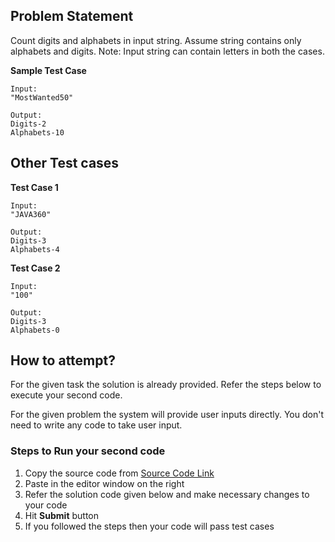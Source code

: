 
## Problem Statement
Count digits and alphabets in input string. Assume string contains only alphabets 
and digits.
Note: Input string can contain letters in both the cases.

**Sample Test Case**
```
Input:
"MostWanted50" 

Output:
Digits-2
Alphabets-10
```
## Other Test cases
**Test Case 1**
```
Input:
"JAVA360"

Output:
Digits-3
Alphabets-4
```
**Test Case 2**
```
Input:
"100"

Output:
Digits-3
Alphabets-0
```

## How to attempt?
For the given task the solution is already provided. Refer the steps below to execute your second code.

For the given problem the system will provide user inputs directly. You don't need to write any code to take user input.

### Steps to Run your second code
1. Copy the source code from [Source Code Link](https://raw.githubusercontent.com/Aartiarora22/Lab_assignments/main/P1/T3/Main.java)
2. Paste in the editor window on the right
3. Refer the solution code given below and make necessary changes to your code
4. Hit **Submit** button
5. If you followed the steps then your code will pass test cases
